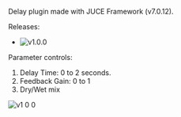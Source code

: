 Delay plugin made with JUCE Framework (v7.0.12).

Releases:
- ![v1.0.0](https://github.com/anandprabhu95/DelayPlugin/releases/tag/v1.0.0)

Parameter controls:
1) Delay Time: 0 to 2 seconds.
2) Feedback Gain: 0 to 1
3) Dry/Wet mix


![v1 0 0](https://github.com/anandprabhu95/DelayPlugin/assets/93227915/5cb40995-b5bf-43d5-891b-48a8e65bf976)
